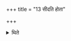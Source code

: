 +++
title = "13 सीदति होता"

+++

<details><summary>थिते</summary>

13. The Hotr̥ sits down (at this stage).
</details>

